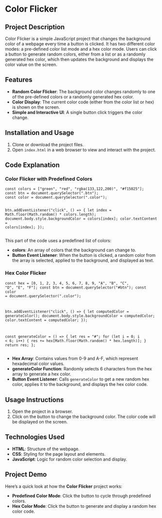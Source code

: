 <h1>Color Flicker</h1>
    <h2>Project Description</h2>
    <p>
        Color Flicker is a simple JavaScript project that changes the background color of a webpage every time a button is clicked. It has two different color modes: a pre-defined color list mode and a hex color mode. Users can click a button to generate random colors, either from a list or as a randomly generated hex color, which then updates the background and displays the color value on the screen.
    </p>
    <h2>Features</h2>
    <ul>
        <li><strong>Random Color Flicker</strong>: The background color changes randomly to one of the pre-defined colors or a randomly generated hex color.</li>
        <li><strong>Color Display</strong>: The current color code (either from the color list or hex) is shown on the screen.</li>
        <li><strong>Simple and Interactive UI</strong>: A single button click triggers the color change.</li>
    </ul>
    <h2>Installation and Usage</h2>
    <ol>
        <li>Clone or download the project files.</li>
        <li>Open <code>index.html</code> in a web browser to view and interact with the project.</li>
    </ol>
    <h2>Code Explanation</h2>
    <h3>Color Flicker with Predefined Colors</h3>
    <pre><code>const colors = ["green", "red", "rgba(133,122,200)", "#f15025"];
const btn = document.querySelector(".btn");
const color = document.querySelector(".color");

btn.addEventListener("click", () => {
    let index = Math.floor(Math.random() * colors.length);
    document.body.style.backgroundColor = colors[index];
    color.textContent = colors[index];
});</code></pre>
    <p>This part of the code uses a predefined list of colors:</p>
    <ul>
        <li><strong>colors</strong>: An array of colors that the background can change to.</li>
        <li><strong>Button Event Listener</strong>: When the button is clicked, a random color from the array is selected, applied to the background, and displayed as text.</li>
    </ul>
    <h3>Hex Color Flicker</h3>
    <pre><code>const hex = [0, 1, 2, 3, 4, 5, 6, 7, 8, 9, "A", "B", "C", "D", "E", "F"];
const btn = document.querySelector("#btn");
const color = document.querySelector(".color");

btn.addEventListener("click", () => {
    let computedColor = generateColor();
    document.body.style.backgroundColor = computedColor;
    color.textContent = computedColor;
});

const generateColor = () => {
    let res = "#";
    for (let i = 0; i < 6; i++) {
        res += hex[Math.floor(Math.random() * hex.length)];
    }
    return res;
};</code></pre>
    <ul>
        <li><strong>Hex Array</strong>: Contains values from 0-9 and A-F, which represent hexadecimal color values.</li>
        <li><strong>generateColor Function</strong>: Randomly selects 6 characters from the hex array to generate a hex color.</li>
        <li><strong>Button Event Listener</strong>: Calls <code>generateColor</code> to get a new random hex color, applies it to the background, and displays the hex color code.</li>
    </ul>
    <h2>Usage Instructions</h2>
    <ol>
        <li>Open the project in a browser.</li>
        <li>Click on the button to change the background color. The color code will be displayed on the screen.</li>
    </ol>
    <h2>Technologies Used</h2>
    <ul>
        <li><strong>HTML</strong>: Structure of the webpage.</li>
        <li><strong>CSS</strong>: Styling for the page layout and elements.</li>
        <li><strong>JavaScript</strong>: Logic for random color selection and display.</li>
    </ul>
    <h2>Project Demo</h2>
    <p>Here’s a quick look at how the <strong>Color Flicker</strong> project works:</p>
    <ul>
        <li><strong>Predefined Color Mode</strong>: Click the button to cycle through predefined colors.</li>
        <li><strong>Hex Color Mode</strong>: Click the button to generate and display a random hex color code.</li>
    </ul>
</body>
</html>
